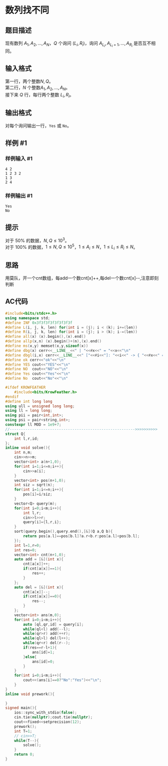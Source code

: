 # 数列找不同

## 题目描述

现有数列 $A_1,A_2,\ldots,A_N$，$Q$ 个询问 $(L_i,R_i)$，询问 $A_{L_i} ,A_{L_i+1},\ldots,A_{R_i}$ 是否互不相同。

## 输入格式

第一行，两个整数$N,Q$。  
第二行，$N$ 个整数$A_1, A_2, \ldots , A_N$。  
接下来 $Q$ 行，每行两个整数 $L_i,R_i$。

## 输出格式

对每个询问输出一行，`Yes` 或 `No`。

## 样例 #1

### 样例输入 #1

```
4 2
1 2 3 2
1 3
2 4
```

### 样例输出 #1

```
Yes
No
```

## 提示

对于 $50\%$ 的数据，$N,Q  \le 10^3$。  
对于 $100\%$ 的数据，$1 \le N,Q \le 10^5$，$1 \le A_i \le N$，$1 \le L_i \le R_i \le N$。

## 思路
用莫队，开一个cnt数组，每add一个数cnt[x]++,每del一个数cnt[x]--,注意即刻判断

## AC代码
```cpp
#include<bits/stdc++.h>
using namespace std;
#define INF 0x3f3f3f3f3f3f3f3f
#define L(i, j, k, len) for(int i = (j); i < (k); i+=(len))
#define R(i, j, k, len) for(int i = (j); i > (k); i-=(len))
#define all(x) (x).begin(),(x).end()
#define allp(x,n) (x).begin()+(n),(x).end()
#define ms(x,y) memset(x,y,sizeof(x))
#define dbg(x) cerr<<__LINE__<<" | "<<#x<<" = "<<x<<"\n"
#define dbgl(i,x) cerr<<__LINE__<<" ["<<#i<<"]: "<<i<<" -> { "<<#x<<" = "<<x<<" }\n"
#define ok cerr<<"ok"<<"\n"
#define YES cout<<"YES"<<"\n"
#define NO  cout<<"NO"<<"\n"
#define Yes cout<<"Yes"<<"\n"
#define No  cout<<"No"<<"\n"

#ifdef KROWFEATHER
    #include<bits/KrowFeather.h>
#endif
#define int long long
using ull = unsigned long long;                                                                              
using ll = long long;
using pii = pair<int,int>;
using psi = pair<string,int>;
constexpr ll MOD = 1e9+7;
//-------------------------------------------------------->>>>>>>>>>
struct Q{
    int l,r,id;
};
inline void solve(){
    int n,m;
    cin>>n>>m;
    vector<int> a(n+1,0);
    for(int i=1;i<=n;i++){
        cin>>a[i];
    }
    vector<int> pos(n+1,0);
    int siz = sqrt(n);
    for(int i=1;i<=n;i++){
        pos[i]=i/siz;
    }
    vector<Q> query(m); 
    for(int i=0;i<m;i++){
        int l,r;
        cin>>l>>r;
        query[i]={l,r,i};
    }
    sort(query.begin(),query.end(),[&](Q a,Q b){
        return pos[a.l]==pos[b.l]?a.r<b.r:pos[a.l]<pos[b.l];
    });
    int l=1,r=0;
    int res=0;
    vector<int> cnt(n+1,0);
    auto add = [&](int x){
        cnt[a[x]]++;
        if(cnt[a[x]]==1){
            res++;
        }
    };
    auto del = [&](int x){
        cnt[a[x]]--;
        if(cnt[a[x]]==0){
            res--;
        }
    };
    vector<int> ans(m,0);
    for(int i=0;i<m;i++){
        auto [ql,qr,id] = query[i];
        while(ql<l) add(--l);
        while(qr>r) add(++r);
        while(ql>l) del(l++);
        while(qr<r) del(r--);
        if(res==r-l+1){
            ans[id]=1;
        }else{
            ans[id]=0;
        }
    }
    for(int i=0;i<m;i++){
        cout<<(ans[i]==0?"No":"Yes")<<"\n";
    }
}
inline void prework(){
    
}
signed main(){
    ios::sync_with_stdio(false);
    cin.tie(nullptr);cout.tie(nullptr);
    cout<<fixed<<setprecision(12);
    prework();
    int T=1; 
    // cin>>T;
    while(T--){
        solve();
    }
    return 0;
}
```